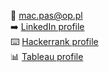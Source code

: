 📧 mac.pas@op.pl\
➡️ [LinkedIn profile](www.linkedin.com/in/maciej-pastuszak)\
⌨️ [Hackerrank profile](https://www.hackerrank.com/mac_pas)\
📊 [Tableau profile](https://public.tableau.com/app/profile/maciej.pastuszak)

